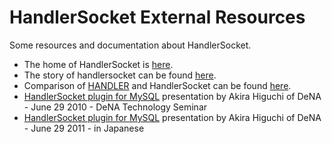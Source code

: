 # HandlerSocket External Resources

Some resources and documentation about HandlerSocket.

* The home of HandlerSocket is [here](https://github.com/DeNA/HandlerSocket-Plugin-for-MySQL).
* The story of handlersocket can be found [here](http://yoshinorimatsunobu.blogspot.com/2010/10/using-mysql-as-nosql-story-for.html).
* Comparison of [HANDLER](handlersocket-external-resources.md) and HandlerSocket can be found [here](http://varokism.blogspot.com/2010/12/using-mysql-as-nosql-story-for_27.html).
* [HandlerSocket plugin for MySQL](http://www.slideshare.net/akirahiguchi/handlersocket-20100629en-5698215) presentation by Akira Higuchi of DeNA - June 29 2010 - DeNA Technology Seminar
* [HandlerSocket plugin for MySQL](http://www.slideshare.net/akirahiguchi/handlersocket-plugin-for-mysql-4664154) presentation by Akira Higuchi of DeNA - June 29 2011 - in Japanese